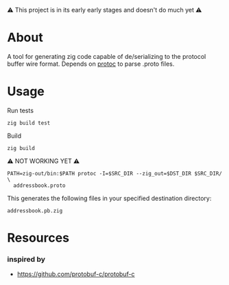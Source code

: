 :warning: This project is in its early early stages and doesn't do much yet :warning:

# About
A tool for generating zig code capable of de/serializing to the protocol buffer wire format.  Depends on [protoc](https://developers.google.com/protocol-buffers/docs/downloads) to parse .proto files.  


# Usage
Run tests
```console
zig build test
```

Build
```console
zig build
```

:warning: NOT WORKING YET :warning:

```console
PATH=zig-out/bin:$PATH protoc -I=$SRC_DIR --zig_out=$DST_DIR $SRC_DIR/ \
  addressbook.proto
```

This generates the following files in your specified destination directory:
```
addressbook.pb.zig
```


# Resources
### inspired by
* https://github.com/protobuf-c/protobuf-c
